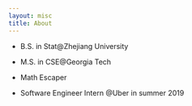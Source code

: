 ```yaml
---
layout: misc
title: About
---
```


- B.S. in Stat@Zhejiang University
  
- M.S. in CSE@Georgia Tech

- Math Escaper
  
- Software Engineer Intern @Uber in summer 2019

